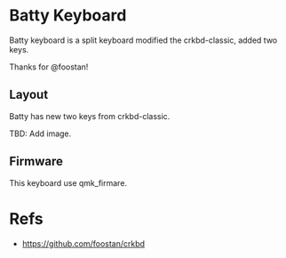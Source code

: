 # Batty Keyboard

Batty keyboard is a split keyboard modified the crkbd-classic, added two keys.

Thanks for @foostan!

## Layout

Batty has new two keys from crkbd-classic.

TBD: Add image.

## Firmware

This keyboard use qmk_firmare.

# Refs

- https://github.com/foostan/crkbd
